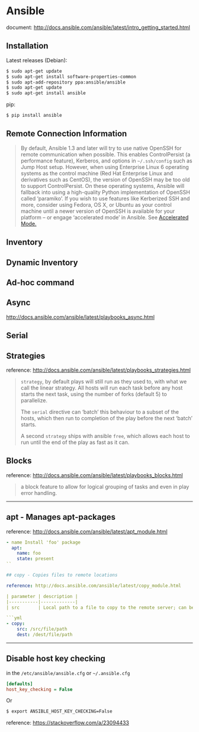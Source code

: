 # Ansible

document: http://docs.ansible.com/ansible/latest/intro_getting_started.html

## Installation

Latest releases (Debian):

```bash
$ sudo apt-get update
$ sudo apt-get install software-properties-common
$ sudo apt-add-repository ppa:ansible/ansible
$ sudo apt-get update
$ sudo apt-get install ansible
```

pip:

```bash
$ pip install ansible
```

## Remote Connection Information

> By default, Ansible 1.3 and later will try to use native OpenSSH for remote communication when possible. This enables ControlPersist (a performance feature), Kerberos, and options in `~/.ssh/config` such as Jump Host setup. However, when using Enterprise Linux 6 operating systems as the control machine (Red Hat Enterprise Linux and derivatives such as CentOS), the version of OpenSSH may be too old to support ControlPersist. On these operating systems, Ansible will fallback into using a high-quality Python implementation of OpenSSH called ‘paramiko’. If you wish to use features like Kerberized SSH and more, consider using Fedora, OS X, or Ubuntu as your control machine until a newer version of OpenSSH is available for your platform – or engage ‘accelerated mode’ in Ansible. See [Accelerated Mode.](http://docs.ansible.com/ansible/latest/playbooks_acceleration.html)


## Inventory

## Dynamic Inventory

## Ad-hoc command


## Async

http://docs.ansible.com/ansible/latest/playbooks_async.html

## Serial

## Strategies

reference: http://docs.ansible.com/ansible/latest/playbooks_strategies.html


> `strategy`, by default plays will still run as they used to, with what we call the linear strategy. All hosts will run each task before any host starts the next task, using the number of forks (default 5) to parallelize.
>
> The `serial` directive can ‘batch’ this behaviour to a subset of the hosts, which then run to completion of the play before the next ‘batch’ starts.
>
> A second `strategy` ships with ansible `free`, which allows each host to run until the end of the play as fast as it can.


## Blocks

reference: http://docs.ansible.com/ansible/latest/playbooks_blocks.html

> a block feature to allow for logical grouping of tasks and even in play error handling.

-----


## apt - Manages apt-packages

reference: http://docs.ansible.com/ansible/latest/apt_module.html

```yml
- name Install 'foo' package
  apt:
    name: foo
    state: present
``

## copy - Copies files to remote locations

reference: http://docs.ansible.com/ansible/latest/copy_module.html

| parameter | description |
|-----------|-------------|
| src       | Local path to a file to copy to the remote server; can be absolute or relative. If path is a directory, it is copied recursively. In this case, if path ends with "/", only inside contents of that directory are copied to destination. Otherwise, if it does not end with "/", the directory itself with all contents is copied. This behavior is similar to Rsync. |

```yml
- copy:
    src: /src/file/path
    dest: /dest/file/path
```

-----

## Disable host key checking

in the `/etc/ansible/ansible.cfg` or `~/.ansible.cfg`

```ini
[defaults]
host_key_checking = False
```

Or

```bash
$ export ANSIBLE_HOST_KEY_CHECKING=False
```

reference: https://stackoverflow.com/a/23094433